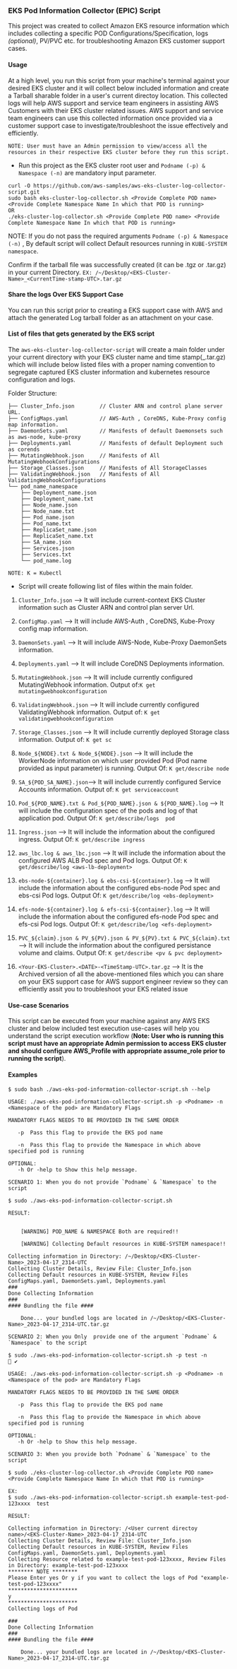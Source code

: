 ###  EKS Pod Information Collector (EPIC) Script

This project was created to collect Amazon EKS resource information which includes collecting a specific POD Configurations/Specification, logs _(optional)_, PV/PVC etc. for troubleshooting Amazon EKS customer support cases.

#### Usage

At a high level, you run this script from your machine's terminal against your desired EKS cluster and it will collect below included information and create a Tarball sharable folder in a user's current directoy location. This collected logs will help AWS support and service team engineers in assisting AWS Customers with their EKS cluster related issues. AWS support and service team engineers can use this collected information once provided via a customer support case to investigate/troubleshoot the issue effectively and efficiently.

```NOTE: User must have an Admin permission to view/access all the resources in their respective EKS cluster before they run this script.```

* Run this project as the EKS cluster root user and `Podname (-p) & Namespace (-n)` are mandatory input parameter.

```
curl -O https://github.com/aws-samples/aws-eks-cluster-log-collector-script.git
sudo bash eks-cluster-log-collector.sh <Provide Complete POD name> <Provide Complete Namespace Name In which that POD is running>
OR
./eks-cluster-log-collector.sh <Provide Complete POD name> <Provide Complete Namespace Name In which that POD is running>
```

NOTE: If you do not pass the required arguments `Podname (-p) & Namespace (-n)` , By default script will collect Default resources running in `KUBE-SYSTEM namespace`.

Confirm if the tarball file was successfully created (it can be .tgz or .tar.gz) in your current Directory. `EX: /~/Desktop/<EKS-Cluster-Name>_<CurrentTime-stamp-UTC>.tar.gz`
#### Share the logs Over EKS Support Case

You can run this script prior to creating a EKS support case with AWS and attach the generated Log tarball folder as an attachment on your case.

#### List of files that gets generated by the EKS script

The `aws-eks-cluster-log-collector-script` will create a main folder under your current directory with your EKS cluster name and time stamp(<EKS-Cluster-Name>_<CurrentTime-stamp-UTC>.tar.gz) which will include below listed files with a proper naming convention to segregate captured EKS cluster information and kubernetes resource configuration and logs. 

Folder Structure:
```
├── Cluster_Info.json        // Cluster ARN and control plane server URL.
├── ConfigMaps.yaml          // AWS-Auth , CoreDNS, Kube-Proxy config map information.
├── DaemonSets.yaml          // Manifests of default Daemonsets such as aws-node, kube-proxy  
├── Deployments.yaml         // Manifests of default Deployment such as corends  
├── MutatingWebhook.json     // Manifests of All MutatingWebhookConfigurations
├── Storage_Classes.json     // Manifests of All StorageClasses
├── ValidatingWebhook.json   // Manifests of All ValidatingWebhookConfigurations
└── pod_name_namespace
    ├── Deployment_name.json
    ├── Deployment_name.txt
    ├── Node_name.json
    ├── Node_name.txt
    ├── Pod_name.json
    ├── Pod_name.txt
    ├── ReplicaSet_name.json
    ├── ReplicaSet_name.txt
    ├── SA_name.json
    ├── Services.json
    ├── Services.txt
    └── pod_name.log
```

```NOTE: K = Kubectl``` 
 - Script will create following list of files within the main folder.

  1. `Cluster_Info.json` --> It will include current-context EKS Cluster information such as Cluster ARN and control plan server Url.
  
  2. `ConfigMap.yaml` --> It will include AWS-Auth , CoreDNS, Kube-Proxy config map information.
    
  3. `DaemonSets.yaml` --> It will include AWS-Node, Kube-Proxy DaemonSets information.
  
  4. `Deployments.yaml` --> It will include CoreDNS Deployments information.
  
  5. `MutatingWebhook.json` --> It will include currently configured MutatingWebhook information. Output of:`K get mutatingwebhookconfiguration`
  
  6. `ValidatingWebhook.json` --> It will include currently configured ValidatingWebhook information. Output of: `K get validatingwebhookconfiguration`
  
  7. `Storage_Classes.json` --> It will include currently deployed Storage class information. Output of: `K get sc`
 
  8. `Node_${NODE}.txt & Node_${NODE}.json` --> It will include the WorkerNode information on which user provided Pod (Pod name provided as input parameter) is running. Output Of: `K get/describe node`

  9. `SA_${POD_SA_NAME}.json`--> It will include currently configured Service Accounts information. Output of: `K get serviceaccount`
  
  10. `Pod_${POD_NAME}.txt & Pod_${POD_NAME}.json & ${POD_NAME}.log` -->  It will include the configuration spec of the pods and log of that application pod. Output Of: `K get/describe/logs  pod`
  
  11. `Ingress.json` --> It will include the information about the configured ingress. Output Of: `K get/describe ingress` 

  12. `aws_lbc.log & aws_lbc.json` --> It will include the information about the configured AWS ALB Pod spec and Pod logs. Output Of: `K get/describe/log <aws-lb-deployment>`

  13. `ebs-node-${container}.log & ebs-csi-${container}.log` --> It will include the information about the configured ebs-node Pod spec and ebs-csi Pod logs. Output Of: `K get/describe/log <ebs-deployment>`

  14. `efs-node-${container}.log & efs-csi-${container}.log` --> It will include the information about the configured efs-node Pod spec and efs-csi Pod logs. Output Of: `K get/describe/log <efs-deployment>`

  15. `PVC_${claim}.json & PV_${PV}.json & PV_${PV}.txt & PVC_${claim}.txt` --> It will include the information about the configured persistance volume and claims. Output Of: `K get/describe <pv & pvc deployment>`
  
  16. `<Your-EKS-Cluster>.<DATE>-<TimeStamp-UTC>.tar.gz` --> It is the Archived version of all the above-mentioned files which you can share on your EKS support case for AWS support engineer review so they can efficiently assit you to troubleshoot your EKS related issue



#### Use-case Scenarios

This script can be executed from your machine against any AWS EKS cluster and below included test execution use-cases will help you understand the script execution workflow (**Note: User who is running this script must have an appropriate Admin permission to access EKS cluster and should configure AWS_Profile with appropriate assume_role prior to running the script**).

#### Examples

```
$ sudo bash ./aws-eks-pod-information-collector-script.sh --help

USAGE: ./aws-eks-pod-information-collector-script.sh -p <Podname> -n <Namespace of the pod> are Mandatory Flags

MANDATORY FLAGS NEEDS TO BE PROVIDED IN THE SAME ORDER

   -p  Pass this flag to provide the EKS pod name

   -n  Pass this flag to provide the Namespace in which above specified pod is running

OPTIONAL:
   -h Or -help to Show this help message.
```

```
SCENARIO 1: When you do not provide `Podname` & `Namespace` to the script

$ sudo ./aws-eks-pod-information-collector-script.sh

RESULT:


    [WARNING] POD_NAME & NAMESPACE Both are required!!

	[WARNING] Collecting Default resources in KUBE-SYSTEM namespace!!

Collecting information in Directory: /~/Desktop/<EKS-Cluster-Name>_2023-04-17_2314-UTC
Collecting Cluster Details, Review File: Cluster_Info.json
Collecting Default resources in KUBE-SYSTEM, Review Files ConfigMaps.yaml, DaemonSets.yaml, Deployments.yaml
###
Done Collecting Information
###
#### Bundling the file ####

	Done... your bundled logs are located in /~/Desktop/<EKS-Cluster-Name>_2023-04-17_2314-UTC.tar.gz

```

```
SCENARIO 2: When you Only  provide one of the argument `Podname` & `Namespace` to the script

$ sudo ./aws-eks-pod-information-collector-script.sh -p test -n                                        ✔

USAGE: ./aws-eks-pod-information-collector-script.sh -p <Podname> -n <Namespace of the pod> are Mandatory Flags

MANDATORY FLAGS NEEDS TO BE PROVIDED IN THE SAME ORDER

   -p  Pass this flag to provide the EKS pod name

   -n  Pass this flag to provide the Namespace in which above specified pod is running

OPTIONAL:
   -h Or -help to Show this help message.

```

```
SCENARIO 3: When you provide both `Podname` & `Namespace` to the script

$ sudo ./eks-cluster-log-collector.sh <Provide Complete POD name> <Provide Complete Namespace Name In which that POD is running>

EX:
$ sudo ./aws-eks-pod-information-collector-script.sh example-test-pod-123xxxx  test

RESULT:

Collecting information in Directory: /<User current directoy name>/<EKS-Cluster-Name>_2023-04-17_2314-UTC
Collecting Cluster Details, Review File: Cluster_Info.json
Collecting Default resources in KUBE-SYSTEM, Review Files ConfigMaps.yaml, DaemonSets.yaml, Deployments.yaml
Collecting Resource related to example-test-pod-123xxxx, Review Files in Directory: example-test-pod-123xxxx
******** NOTE ********
Please Enter yes Or y if you want to collect the logs of Pod "example-test-pod-123xxxx"
**********************
y
**********************
Collecting logs of Pod

###
Done Collecting Information
###
#### Bundling the file ####

	Done... your bundled logs are located in /~/Desktop/<EKS-Cluster-Name>_2023-04-17_2314-UTC.tar.gz

```
